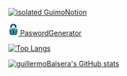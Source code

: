[<img src="https://guillermobalsera.github.io/GuimoNotion/assets/guimonotion.svg" alt="isolated" width="20"/> GuimoNotion](https://guillermobalsera.github.io/GuimoNotion/)

[<img src="https://github.com/guillermoBalsera/password-generator/blob/main/public/password-generator-favicon.png" alt="isolated" width="20"/> PaswordGenerator](https://guillermobalsera.github.io/password-generator/)

[![Top Langs](https://github-readme-stats.vercel.app/api/top-langs/?username=guillermoBalsera)](https://github.com/guillermoBalsera/github-readme-stats)

[![guillermoBalsera's GitHub stats](https://github-readme-stats.vercel.app/api?username=guillermoBalsera)](https://github.com/guillermoBalsera/github-readme-stats)
